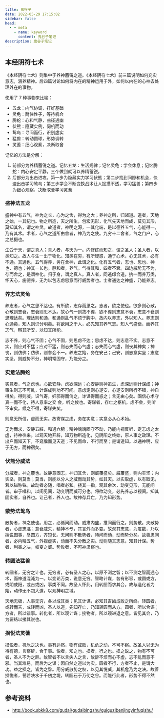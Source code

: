 ```yaml
---
title: 鬼谷子
date: 2022-05-29 17:15:02
sidebar: false
head:
  - - meta
    - name: keyword
      content: 鬼谷子笔记
description: 鬼谷子笔记
---
```


## 本经阴符七术

《本经阴符七术》则集中于养神蓄锐之道。《本经阴符七术》前三篇说明如何充实意志，涵养精神。后四篇讨论如何将内在的精神运用于外，如何以内在的心神去处理外在的事物。

使用了 7 种事物来比喻：

- 五龙：内气协调，打好基础
- 灵龟：耐住性子，等待机会
- 腾蛇：心和气静，曲径通幽
- 伏熊：隐藏实例，伺机而动
- 鸷鸟：寻间而行，识别虚实
- 猛兽：转动圆球，形势调转
- 灵蓍：细心观察，决断取舍

记忆的方法是分解：

1. 前部分为养精蓄锐之道。记忆五龙：生活规律；记忆灵龟：学会休息；记忆腾蛇：内心安定平静。三个做到就可以养精蓄锐。
2. 后部分为出击进攻。第一步为隐藏实力学习伏熊；第二步找到间隙和机会，快速出击学习鸷鸟；第三步学会不断变换战术让人捉摸不透，学习猛兽；第四步为细心观察，决断取舍学习灵蓍

### 盛神法五龙

盛神中有五气，神为之长，心为之舍，得为之大；养神之所，归诸道。道者，天地之始，一其纪也。物之所造，天之所生，包宏无形，化气先天地而成，莫见其形，莫知其名，谓之神灵。故道者，神明之源，一其化端，是以德养五气，心能得一，乃有其术。术者，心气之道所由舍者，神乃为之使。九穷十二舍者，气之门户，心之总摄也。

生受于天，谓之真人；真人者，与天为一。内修练而知之，谓之圣人；圣人者，以类知之。故人与生一出于物化。知类在穷，有所疑惑，通于心术，心无其术，必有不通。其通也，五气得养，务在舍神，此谓之化。化有五气者，志也、思也、神也、德也；神其一长也。静和者，养气。气得其和，四者不衰。四边威势无不为，存而舍之，是谓神化。归于身，谓之真人。真人者，同逃邙合道，执一而养万类，怀天心，施德养，无为以包志虑思意而行威势者也。士者通达之神盛，乃能养志。

### 养志法灵龟

养志者，心气之思不达也。有所欲，志存而思之。志者，欲之使也。欲多则心散，心散则志衰，志衰则思不达。故心气一则故不徨，欲不徨则志意不衰，志意不衰则思理达矣。理达则和通，和通则乱气不烦于胸中，故内以养志，外以知人。养志则心通矣，知人则识分明矣。将欲用之于人，必先知其养气志。知人气盛衰，而养其志气，察其所安，以知其所能。

志不养，则心气不固；心气不固，则思虑不达；思虑不达，则志意不实。志意不实，则应对不猛；应对不猛，则志失而心气虚；志失而心气虚，则丧其神矣；神丧，则仿佛；仿佛，则参会不一。养志之始，务在安己；己安，则志意实坚；志意实坚，则威势不分，神明常固守，乃能分之。



### 实意法腾蛇

实意者，气之虑也。心欲安静，虑欲深远；心安静则神策生，虑深远则计谋成；神策生则志不可乱，计谋成则功不可间。意虑定则心遂安，心遂安则所行不错，神自得矣。得则凝。识气寄，奸邪得而倚之，诈谋得而惑之；言无由心矣。固信心术守真一而不化，待人意率之交 会，听之候也。寄谋者，存亡之枢机。虑不会，则听不审矣。候之不得，寄谋失矣。

则意无所信，虚而无实。故寄谋之虑，务在实意；实意必从心术始。

无为而求，安静五脏，和通六腑；精神魂魄固守不动，乃能内视反听，定志虑之太虚，待神往来。以观天地开辟，知万物所造化，见阴阳之终始，原人事之政理。不出户而知天下，不窥牖而见天道；不见而命，不行而至；是谓道知。以通神明，应于无方，而神宿矣。



### 伏熊分威法

分威者，神之覆也。故静意固志，神归其舍，则威覆盛矣。威覆盛，则内实坚；内实坚，则莫当；莫当，则能以分人之威而动其势，如其天。以实取虚，以有取无，若以镒称铢。故动者必随，唱者必和。挠其一指，观其余次，动变见形，无能间者。审于唱和，以间见间，动变明而威可分也。将欲动变，必先养志以视间。知其固实者，自养也。让己者，养人也。故神存兵亡，乃为知形势。



### 散势法鸷鸟

散势者，神之使也。用之，必循间而动。威肃内盛，推间而行之，则势散。夫散势者，心虚志溢；意衰威失，精神不专，其言外而多变。故观其志意，为度数，乃以揣说图事，尽圆方，齐短长。无间则不散势者，待间而动，动而势分矣。故善思间者，必内精五气，外视虚实，动而不失分散之实。动则随其志意，知其计谋。势者，利害之决，权变之威。势败者，不可神肃察也。



### 转圆法猛兽

转圆者，无穷之计也。无穷者，必有圣人之心，以原不测之智；以不测之智而通心术，而神道混沌为一。以变论万类，说意无穷。智略计谋，各有形容，或圆或方，或阴或阳，或吉或凶，事类不同。故圣人怀此，用转圆而求其合。故与造化者为始，动作无不包大道，以观神明之域。

天地无极，人事无穷，各以成其类；见其计谋，必知其吉凶成败之所终。转圆者，或转而吉，或转而凶，圣人以道，先知存亡，乃知转圆而从方。圆者，所以合语；方者，所以错事。转化者，所以观计谋；接物者，所以观进退之意。皆见其会，乃为要结以接其说也。



### 损悦法灵蓍

损悦者，机危之决也。事有适然，物有成败，机危之动，不可不察。故圣人以无为待有德，言察辞，合于事。悦者，知之也。损者，行之也。损之说之，物有不可者，圣人不为之辞。故智者不以言失人之言，故辞不烦而心不虚，志不乱而意不邪。当其难易，而后为之谋；因自然之道以为实。圆者不行，方者不止，是谓大功。益之损之，皆为之辞。用分威散势之权，以见其悦威，其机危乃为之决。故善损悦者，誓若决水于千仞之堤，转圆石于万仞之谷。而能行此者，形势不得不然也。

## 参考资料

- http://book.sbkk8.com/gudai/gudaibingshu/guiguzibenjingyinfuqishu/

